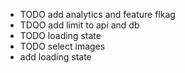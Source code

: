 
- TODO add analytics and feature flkag
- TDOO add limit to api and db
- TODO loading state
- TODO select images
- add loading state